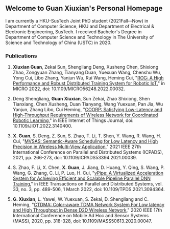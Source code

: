 ## Welcome to Guan Xiuxian's Personal Homepage

I am currently a HKU-SusTech Joint PhD student (2021Fall--Now) in Department of Computer Science, HKU and Department of Electrical & Electronic Engineering, SusTech. I received Bachelor's Degree in Department of Computer Science and Technology in The University of Science and Technology of China (USTC) in 2020.

### Publications

1. **Xiuxian Guan**, Zekai Sun, Shengliang Deng, Xusheng Chen, Shixiong Zhao, Zongyuan Zhang, Tianyang Duan, Yuexuan Wang, Chenshu Wu, Yong Cui, Libo Zhang, Yanjun Wu, Rui Wang, Heming Cui, "[ROG: A High Performance and Robust Distributed Training System for Robotic IoT](https://ieeexplore.ieee.org/document/9923782)," in MICRO 2022, doi: 10.1109/MICRO56248.2022.00032.

2. Deng Shengliang, **Guan Xiuxian**, Sun Zekai, Zhao Shixiong, Shen Tianxiang, Chen Xusheng, Duan Tianyang, Wang Yuexuan, Pan Jia, Wu Yanjun, Zhang Libo, Cui Heming, "[COORP: Satisfying Low-Latency and High-Throughput Requirements of Wireless Network for Coordinated Robotic Learning](https://ieeexplore.ieee.org/abstract/document/9670456)," in IEEE Internet of Things Journal, doi: 10.1109/JIOT.2022.3140400.

3. **X. Guan**, S. Deng, Z. Sun, S. Zhao, T. Li, T. Shen, Y. Wang, R. Wang, H. Cui, "[MVSAS: Semantic-Aware Scheduling for Low Latency and High Precision in Wireless Multi-View Application](https://ieeexplore.ieee.org/document/9763805)," 2021 IEEE 27th International Conference on Parallel and Distributed Systems (ICPADS), 2021, pp. 266-273, doi: 10.1109/ICPADS53394.2021.00039.

4. S. Zhao, F. Li, X. Chen, **X. Guan**, J. Jiang, D. Huang, Y. Qing, S. Wang, P. Wang, G. Zhang, C. Li, P. Luo, H. Cui, "[vPipe: A Virtualized Acceleration System for Achieving Efficient and Scalable Pipeline Parallel DNN Training](https://ieeexplore.ieee.org/document/9472938)," in IEEE Transactions on Parallel and Distributed Systems, vol. 33, no. 3, pp. 489-506, 1 March 2022, doi: 10.1109/TPDS.2021.3094364.

5. **G. Xiuxian**, L. Yawei, W. Yuexuan, S. Zekai, D. Shengliang and C. Heming, "[CTDMA: Color-aware TDMA Network System For Low latency and High Throughput in Dense D2D Wireless Network](https://ieeexplore.ieee.org/document/9356015)," 2020 IEEE 17th International Conference on Mobile Ad Hoc and Sensor Systems (MASS), 2020, pp. 318-328, doi: 10.1109/MASS50613.2020.00047.
